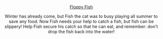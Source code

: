 

<div align=center>

[Floppy Fish](https://jvu11.github.io/Vu_Jonathan_ART2210/Projects/Game/p5/Game.html)


Winter has already come, but Fish the cat was to busy playing all summer to save any food. Now Fish needs your help to catch a fish, but fish can be slippery! Help Fish secure his catch so that he can eat, and remember: don't drop the fish back into the water!